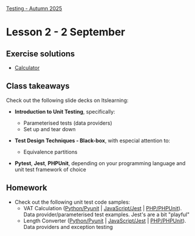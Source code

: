 [Testing - Autumn 2025](https://github.com/arturomorarioja-kea/SD_Testing_E25/blob/main/README.md)

# Lesson 2 - 2 September

[-> SetUp/TearDown]: #
[-> Solution to homework: Roman Numerals]: #
[-> Discuss slides on Pytest, Jest, PHPUnit]: #
[-> BB. After EP, do Bank and Flowers]: #

## Exercise solutions
- [Calculator](https://github.com/arturomorarioja-ek/SD_Testing_E25/blob/main/Lesson01/Ex%2001%20Calculator.md)

[- Roman Numerals(https://github.com/arturomorarioja-ek/SD_Testing_E25/blob/main/Lesson01/Ex%2002%20Roman%20Numerals.md). Check out the version of the tests generated by ChatGPT]: #

## Class takeaways
Check out the following slide decks on Itslearning:
- **Introduction to Unit Testing**, specifically:
  - Parameterised tests (data providers)
  - Set up and tear down

- **Test Design Techniques - Black-box**, with especial attention to:
  - Equivalence partitions
  
[  - Boundary values]: #
[  - Decision tables]: #
- **Pytest**, **Jest**, **PHPUnit**, depending on your programming language and unit test framework of choice

[From now on you should:]: #
[- Follow black-box test design methods systematically for finding test cases the bring value to the project]: #
[- Use a black-box mentality when figuring out valuable test cases for your test suites (e.g., look at the boundaries, identify values you can group together, think of edge cases)]: #

[## In-class exercises]: #
[  - Equivalence partitions]: #
[    - Bank account]: #
[    - Flowers]: #

## Homework
- Check out the following unit test code samples:
  - VAT Calculation ([Python/Pyunit](https://github.com/arturomorarioja/python_vat) | [JavaScript/Jest](https://github.com/arturomorarioja/js_vat) | [PHP/PHPUnit](https://github.com/arturomorarioja/php_vat_unit_tests)). Data provider/parameterised test examples. Jest's are a bit "playful"
  - Length Converter ([Python/Pyunit](https://github.com/arturomorarioja/py_length_converter_unit_tests) | [JavaScript/Jest](https://github.com/arturomorarioja/js_length_converter_unit_tests) | [PHP/PHPUnit](https://github.com/arturomorarioja/php_length_converter_unit_tests)). Data providers and exception testing

[- Check out the following black-box test design related code samples:]: #
[  - Equivalence partitions and boundary values]: #
[    - Provider check (Python/Pyunit(https://github.com/arturomorarioja/py_provider_check_unit_tests) | JavaScript/Jest(https://github.com/arturomorarioja/js_provider_check_unit_tests) | PHP/PHPUnit(https://github.com/arturomorarioja/php_provider_check_unit_tests))]: #

[- Do the following unit test black-box design related exercises:]: #
[  - Equivalence partitions and boundary values]: #
[    - Printer cartridges]: #
[    - Password field]: #
[    - E-shop]: #
[    - Framing shop]: #
[  - Decision table testing]: #
[    - Input form]: #
[    - Driver's license. It also involves equivalence partitions and boundary values]: #
[    - Airline]: #
[  - State Transition Diagrams]: #
[    - ATM]: #
[    - Login]: #
[(Python/Pyunit() | JavaScript/Jest() | PHP/PHPUnit())]: #
